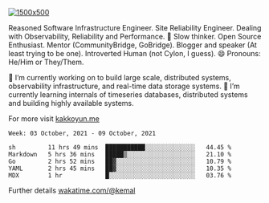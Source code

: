 [![1500x500](https://user-images.githubusercontent.com/536449/87228151-7d711200-c39f-11ea-9cd5-a511464c430f.jpeg "Kemal Akkoyun")](https://github.com/kakkoyun)

<!--
**kakkoyun/kakkoyun** is a ✨ _special_ ✨ repository because its `README.md` (this file) appears on your GitHub profile.

Here are some ideas to get you started:

- 🔭 I’m currently working on ...
- 🌱 I’m currently learning ...
- 👯 I’m looking to collaborate on ...
- 🤔 I’m looking for help with ...
- 💬 Ask me about ...
- 📫 How to reach me: ...
- 😄 Pronouns: ...
- ⚡ Fun fact: ...

<table border="0">
  <tbody>
    <tr valign="top">
      <td width="50%" align="center">
        <img src="https://github-readme-stats.vercel.app/api?username=kakkoyun&show_icons=true&count_private=true&theme=gotham&layout=default" />
      </td>
      <td width="50%" align="center">
        <img src="https://github-readme-stats.vercel.app/api/wakatime?username=kemal&theme=gotham&layout=default" />
      </td>
    </tr>
  </tbody>
</table>
-->


Reasoned Software Infrastructure Engineer. Site Reliability Engineer. Dealing with Observability, Reliability and Performance. 
🤔 Slow thinker. Open Source Enthusiast. Mentor (CommunityBridge, GoBridge). Blogger and speaker (At least trying to be one). 
Introverted Human (not Cylon, I guess). 😄 Pronouns: He/Him or They/Them.

🔭 I’m currently working on to build large scale, distributed systems, observability infrastructure, and real-time data storage systems.
🌱 I’m currently learning internals of timeseries databases, distributed systems and building highly available systems.

For more visit [kakkoyun.me](https://kakkoyun.me)

<!--START_SECTION:waka-->
```text
Week: 03 October, 2021 - 09 October, 2021

sh         11 hrs 49 mins  ███████████░░░░░░░░░░░░░░   44.45 % 
Markdown   5 hrs 36 mins   █████▒░░░░░░░░░░░░░░░░░░░   21.10 % 
Go         2 hrs 52 mins   ██▓░░░░░░░░░░░░░░░░░░░░░░   10.79 % 
YAML       2 hrs 45 mins   ██▓░░░░░░░░░░░░░░░░░░░░░░   10.35 % 
MDX        1 hr            █░░░░░░░░░░░░░░░░░░░░░░░░   03.76 % 
```
<!--END_SECTION:waka-->

Further details [wakatime.com/@kemal](https://wakatime.com/@kemal)
